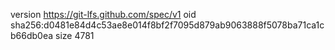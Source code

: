 version https://git-lfs.github.com/spec/v1
oid sha256:d0481e84d4c53ae8e014f8bf2f7095d879ab9063888f5078ba71ca1cb66db0ea
size 4781
